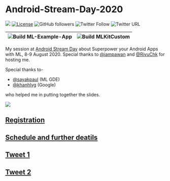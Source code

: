 # Android-Stream-Day-2020

[![](https://img.shields.io/badge/Rishit-Dagli-brightgreen.svg?colorB=00ff00)](https://www.rishit.tech)
[![License](https://img.shields.io/badge/License-Apache%202.0-blue.svg)](https://opensource.org/licenses/Apache-2.0)
![GitHub followers](https://img.shields.io/github/followers/Rishit-dagli?style=social)
![Twitter Follow](https://img.shields.io/twitter/follow/rishit_dagli?style=social)
![Twitter URL](https://img.shields.io/twitter/url?style=social&url=https%3A%2F%2Fgithub.com%2FRishit-dagli%2FAndroid-Stream-Day-2020)

|![Build ML-Example-App](https://github.com/Rishit-dagli/Android-Stream-Day-2020/workflows/Build%20ML-Example-App/badge.svg)|![Build MLKitCustom](https://github.com/Rishit-dagli/Android-Stream-Day-2020/workflows/Build%20MLKitCustom/badge.svg)|
|---|---|

My session at [Android Stream Day](https://www.eventbrite.com/e/android-stream-day-season-1-tickets-112068517954) about Superpower your Android Apps with ML, 8-9 August 2020.
Special thanks to [@iampawan](https://github.com/iampawan) and [@RivuChk](https://github.com/RivuChk) for hosting me.

Special thanks to-

* [@sayakpaul](https://github.com/sayakpaul) (ML GDE)
* [@khanhlvg](https://github.com/khanhlvg) (Google)

who helped me in putting together the slides.

![](https://github.com/Rishit-dagli/Android-Stream-Day-2020/blob/master/images/asd-gif.gif)

## [Registration](https://www.eventbrite.com/e/android-stream-day-season-1-tickets-112068517954)

## [Schedule and further deatils](http://stream.mtechviral.com/)

## [Tweet 1](https://twitter.com/imthepk/status/1291651271506587648?s=20)

## [Tweet 2](https://twitter.com/rishit_dagli/status/1291813949214789632?s=20)
